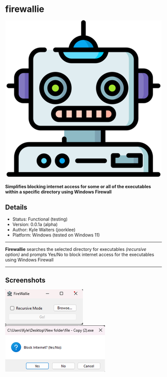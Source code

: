 # firewallie

![logo](./Docs/robot.png)

#### Simplifies blocking internet access for some or all of the executables within a specific directory using Windows Firewall

## Details
- Status: Functional (testing)
- Version: 0.0.1a (alpha)
- Author: Kyle Walters (joorklee)
- Platform: Windows (tested on Windows 11)

---


**Firewallie** searches the selected directory for executables _(recursive option)_ and prompts Yes/No to block internet access for the executables using Windows Firewall

---

## Screenshots

![initial screen](./Docs/initial-screen.png)
![blocking prompt screen](./Docs/block-screen.png)
